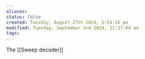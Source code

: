```yaml
---
aliases: 
status: false
created: Tuesday, August 27th 2024, 5:54:16 pm
modified: Tuesday, September 3rd 2024, 11:37:04 am
tags:
---
```

 The [[Sweep decoder]]
 